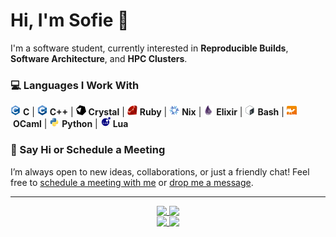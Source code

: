 # Hi, I'm Sofie 👋

I'm a software student, currently interested in **Reproducible Builds**, **Software Architecture**, and **HPC Clusters**.

### 💻 Languages I Work With

<img title="C" height="16em" width="16em" src="https://github.com/devicons/devicon/blob/master/icons/c/c-original.svg">&nbsp;**C**
| <img title="C++" height="16em" width="16em" src="https://github.com/devicons/devicon/blob/master/icons/cplusplus/cplusplus-original.svg">&nbsp;**C++**
| <img title="Crystal" height="16em" width="16em" src="https://github.com/devicons/devicon/blob/master/icons/crystal/crystal-original.svg">&nbsp;**Crystal**
| <img title="Ruby" height="16em" width="16em" src="https://github.com/devicons/devicon/blob/master/icons/ruby/ruby-original.svg">&nbsp;**Ruby**
| <img title="Nix" height="16em" width="16em" src="https://github.com/devicons/devicon/blob/master/icons/nixos/nixos-original.svg">&nbsp;**Nix**
| <img title="Elixir" height="16em" width="16em" src="https://github.com/devicons/devicon/blob/master/icons/elixir/elixir-original.svg">&nbsp;**Elixir**
| <img title="Bash" height="16em" width="16em" src="https://github.com/devicons/devicon/blob/master/icons/bash/bash-original.svg">&nbsp;**Bash**
| <img title="OCaml" height="16em" width="16em" src="https://github.com/devicons/devicon/blob/master/icons/ocaml/ocaml-original.svg">&nbsp;**OCaml**
| <img title="Python" height="16em" width="16em" src="https://github.com/devicons/devicon/blob/master/icons/python/python-original.svg">&nbsp;**Python**
| <img title="Lua" height="16em" width="16em" src="https://github.com/devicons/devicon/blob/master/icons/lua/lua-original.svg">&nbsp;**Lua**

### 🤝 Say Hi or Schedule a Meeting
I’m always open to new ideas, collaborations, or just a friendly chat! Feel free to [schedule a meeting with me](https://cal.com/soupglasses/coffee) or [drop me a message](https://matrix.to/#/@soup:krab.chat).

---

<a href="https://github.com/soupglasses#gh-light-mode-only">
  <div align="center">
    <img align="top" width="400px" src="https://github-readme-stats.vercel.app/api?username=soupglasses&layout=compact&count_private=true&show_icons=true&hide_border=true&disable_animations=true&include_all_commits=true&title_color=24292F&text_color=24292F"/>
    <img align="top" width="200px" src="https://github-readme-stats.vercel.app/api/top-langs/?username=soupglasses&layout=compact&hide_border=true&card_width=200&title_color=24292F&text_color=24292F"/>
  </div>
</a>
<a href="https://github.com/soupglasses#gh-dark-mode-only">
  <div align="center">
    <img align="top" width="400px" src="https://github-readme-stats.vercel.app/api?username=soupglasses&layout=compact&count_private=true&show_icons=true&hide_border=true&disable_animations=true&include_all_commits=true&bg_color=0D1117&title_color=FFFFFF&text_color=FFFFFF"/>
    <img align="top" width="200px" src="https://github-readme-stats.vercel.app/api/top-langs/?username=soupglasses&layout=compact&hide_border=true&card_width=200&bg_color=0D1117&title_color=FFFFFF&text_color=FFFFFF"/>
  </div>
</a>
